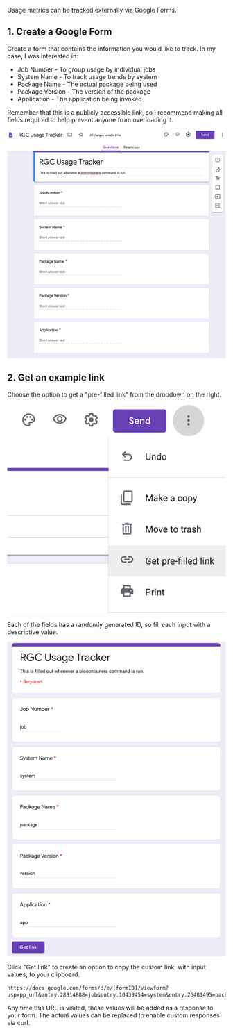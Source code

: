 Usage metrics can be tracked externally via Google Forms.

## 1. Create a Google Form

Create a form that contains the information you would like to track.
In my case, I was interested in:

- Job Number - To group usage by individual jobs
- System Name - To track usage trends by system
- Package Name - The actual package being used
- Package Version - The version of the package
- Application - The application being invoked

Remember that this is a publicly accessible link, so I recommend making all fields required to help prevent anyone from overloading it.

![create form](docs/images/usage_01.png)

## 2. Get an example link

Choose the option to get a "pre-filled link" from the dropdown on the right.

![choose pre-filled link](docs/images/usage_02.png)

Each of the fields has a randomly generated ID, so fill each input with a descriptive value. 

![get link](docs/images/usage_03.png)

Click "Get link" to create an option to copy the custom link, with input values, to your clipboard.

```
https://docs.google.com/forms/d/e/[formID]/viewform?usp=pp_url&entry.28814888=job&entry.10439454=system&entry.26481495=package&entry.75025244=version&entry.202310978=app
```

Any time this URL is visited, these values will be added as a response to your form.
The actual values can be replaced to enable custom responses via curl.
